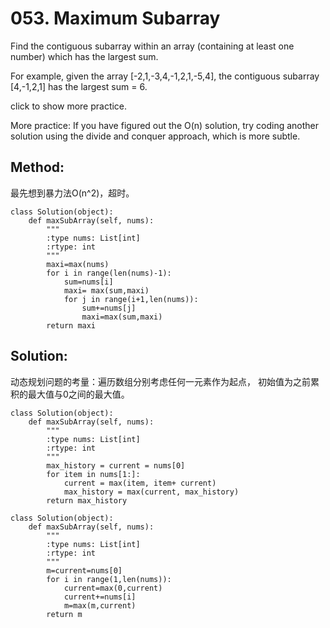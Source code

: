 # 053. Maximum Subarray

Find the contiguous subarray within an array (containing at least one number) which has the largest sum.

For example, given the array [-2,1,-3,4,-1,2,1,-5,4],
the contiguous subarray [4,-1,2,1] has the largest sum = 6.

click to show more practice.

More practice:
If you have figured out the O(n) solution, 
try coding another solution using the divide and conquer approach,
which is more subtle.

## Method:
最先想到暴力法O(n^2)，超时。

    class Solution(object):
        def maxSubArray(self, nums):
            """
            :type nums: List[int]
            :rtype: int
            """
            maxi=max(nums)
            for i in range(len(nums)-1):
                sum=nums[i]
                maxi= max(sum,maxi)
                for j in range(i+1,len(nums)):
                    sum+=nums[j]
                    maxi=max(sum,maxi)
            return maxi

## Solution:
动态规划问题的考量：遍历数组分别考虑任何一元素作为起点，
初始值为之前累积的最大值与0之间的最大值。

```
class Solution(object):
    def maxSubArray(self, nums):
        """
        :type nums: List[int]
        :rtype: int
        """
        max_history = current = nums[0]
        for item in nums[1:]:
            current = max(item, item+ current)
            max_history = max(current, max_history)
        return max_history
```

```
class Solution(object):
    def maxSubArray(self, nums):
        """
        :type nums: List[int]
        :rtype: int
        """
        m=current=nums[0]
        for i in range(1,len(nums)):
            current=max(0,current)
            current+=nums[i]
            m=max(m,current)
        return m
```